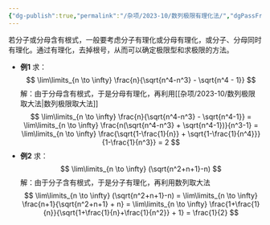 ```yaml
---
{"dg-publish":true,"permalink":"/杂项/2023-10/数列极限有理化法/","dgPassFrontmatter":true}
---
```


若分子或分母含有根式，一般要考虑分子有理化或分母有理化，或分子、分母同时有理化。通过有理化，去掉根号，从而可以确定极限型和求极限的方法。
- **例1**
	求：
	$$
	\lim\limits_{n \to \infty} \frac{n}{\sqrt{n^4-n^3} - \sqrt{n^4 - 1}}
	$$
	解：由于分母含有根式，于是分母有理化，再利用[[杂项/2023-10/数列极限取大法\|数列极限取大法]]
	$$
	\lim\limits_{n \to \infty} \frac{n}{\sqrt{n^4-n^3} - \sqrt{n^4-1}} = 
	\lim\limits_{n \to \infty} \frac{n(\sqrt{n^4-n^3} + \sqrt{n^4-1})}{n^3-1} = 
	\lim\limits_{n \to \infty} \frac{\sqrt{1-\frac{1}{n}} + \sqrt{1-\frac{1}{n^4}}}{1-\frac{1}{n^3}} = 2 
	$$
- **例2**
	求：
	$$
	\lim\limits_{n \to \infty} (\sqrt{n^2+n+1}-n)
	$$
	解：由于分子含有根式，于是分子有理化，再利用数列取大法
	$$
	\lim\limits_{n \to \infty} (\sqrt{n^2+n+1}-n) =
	\lim\limits_{n \to \infty} \frac{n+1}{\sqrt{n^2+n+1} + n} =
	\lim\limits_{n \to \infty} \frac{1+\frac{1}{n}}{\sqrt{1+\frac{1}{n}+\frac{1}{n^2}} + 1} = \frac{1}{2}
	$$